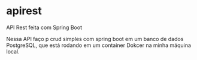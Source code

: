 # apirest
API Rest feita com Spring Boot

Nessa API faço p crud simples com spring boot em um banco de dados PostgreSQL, que está rodando em um container Dokcer na minha máquina local.
